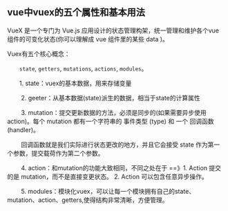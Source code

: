 ## vue中vuex的五个属性和基本用法

VueX 是一个专门为 Vue.js 应用设计的状态管理构架，统一管理和维护各个vue组件的可变化状态(你可以理解成 vue 组件里的某些 data )。

Vuex有五个核心概念：

　　`state`, `getters`, `mutations`, `actions`, `modules`。

　　1. state：vuex的基本数据，用来存储变量

　　 2. geeter：从基本数据(state)派生的数据，相当于state的计算属性

　　 3. mutation：提交更新数据的方法，必须是同步的(如果需要异步使用action)。每个 mutation 都有一个字符串的 事件类型 (type) 和 一个 回调函数 (handler)。

　　 回调函数就是我们实际进行状态更改的地方，并且它会接受 state 作为第一个参数，提交载荷作为第二个参数。

　　 4. action：和mutation的功能大致相同，不同之处在于 ==》1. Action 提交的是 mutation，而不是直接变更状态。 2. Action 可以包含任意异步操作。

　　 5. modules：模块化vuex，可以让每一个模块拥有自己的state、mutation、action、getters,使得结构非常清晰，方便管理。